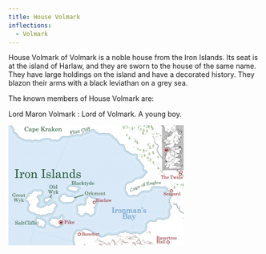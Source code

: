 ```yaml
---
title: House Volmark
inflections:
  - Volmark
---
```


House Volmark of Volmark is a noble house from the Iron Islands. Its seat is at the island of Harlaw, and they are sworn to the house of the same name. They have large holdings on the island and have a decorated history. They blazon their arms with a black leviathan on a grey sea.

The known members of House Volmark are:

Lord Maron Volmark : Lord of Volmark. A young boy.

![Image](images/000042.jpg)


